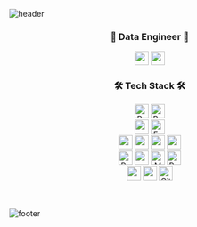 ![header](https://capsule-render.vercel.app/api?type=waving&color=87CEEB&height=150&section=header&text=&fontSize=90)

<div align=center>
  
  ### 🌱 Data Engineer 🌱
  <p align="center">
   <a href="mailto:s.zisu0417@gmail.com"><img height="25em" src="https://img.shields.io/badge/Gmail-d14836?style=flat-square&logo=Gmail&logoColor=white&link=gkdms325@gmail.com"/></a>
   <a href="https://hub.docker.com/u/zisu17" target="_blank"><img height="25em" src="https://img.shields.io/badge/DockerHub-2496ED?style=flat-square&logo=Docker&logoColor=white"/></a>
  </p>
  
  ### 🛠 Tech Stack 🛠
  <img height="25em" alt="Python" src ="https://img.shields.io/badge/Python-3776AB.svg?&style=flat-square&logo=Python&logoColor=white"/>
  <img height="25em" alt="Bash" src="https://img.shields.io/badge/Bash-4EAA25.svg?&style=flat-square&logo=GNU%20Bash&logoColor=white"/>
  <br />
  <img height="25em" src="https://img.shields.io/badge/Django-092E20?style=flat-square&logo=django&logoColor=white">
  <img height="25em" alt="FastAPI" src="https://img.shields.io/badge/FastAPI-009688.svg?&style=flat-square&logo=FastAPI&logoColor=white"/>
  <br />
  <img height="25em" src="https://img.shields.io/badge/Hadoop-66CCFF?style=flat-square&logo=ApacheHadoop&logoColor=white"> 
  <img height="25em" src="https://img.shields.io/badge/Spark-E25A1C?style=flat-square&logo=Apache Spark&logoColor=white"> 
  <img height="25em" src="https://img.shields.io/badge/Airflow-017CEE?style=flat-square&logo=Apache Airflow&logoColor=white"> 
  <img height="25em" src="https://img.shields.io/badge/Kafka-231F20?style=flat-square&logo=Apache Kafka&logoColor=white"> 
  <br />
  <img height="25em" alt="RabbitMQ" src="https://img.shields.io/badge/RabbitMQ-FF6600.svg?&style=flat-square&logo=RabbitMQ&logoColor=white"/>
  <img height="25em" src="https://img.shields.io/badge/Oracle-F80000?style=flat-square&logo=Oracle&logoColor=white"> 
  <img height="25em" alt="MongoDB" src="https://img.shields.io/badge/MongoDB-47A248.svg?&style=flat-square&logo=MongoDB&logoColor=white"/>
  <img height="25em" alt="PostgreSQL" src="https://img.shields.io/badge/PostgreSQL-336791.svg?&style=flat-square&logo=PostgreSQL&logoColor=white"/>
  <br />
  <img height="25em" src="https://img.shields.io/badge/Git-F05032?style=flat-square&logo=git&logoColor=white">
  <img height="25em" src="https://img.shields.io/badge/Github-181717?style=flat-square&logo=github&logoColor=white">
  <img height="25em" alt="GitLab" src="https://img.shields.io/badge/GitLab-FCA121.svg?&style=flat-square&logo=GitLab&logoColor=white"/>
  <br />
  <br />
  <br />
  
</div>

![footer](https://capsule-render.vercel.app/api?type=waving&color=87CEEB&height=150&section=footer&text=&fontSize=90)


<!--
**zisu17/zisu17** is a ✨ _special_ ✨ repository because its `README.md` (this file) appears on your GitHub profile.

Here are some ideas to get you started:

- 🔭 I’m currently working on ...
- 🌱 I’m currently learning ...
- 👯 I’m looking to collaborate on ...
- 🤔 I’m looking for help with ...
- 💬 Ask me about ...
- 📫 How to reach me: ...
- 😄 Pronouns: ...
- ⚡ Fun fact: ...
-->
